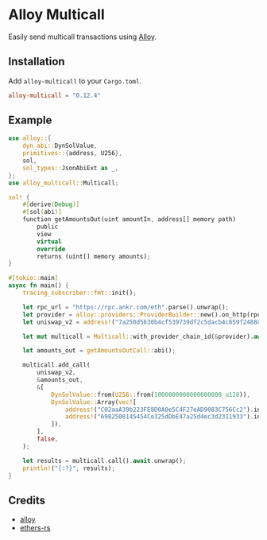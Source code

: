 # Alloy Multicall

Easily send multicall transactions using [Alloy].

[Alloy]: https://github.com/alloy-rs/alloy

## Installation

Add `alloy-multicall` to your `Cargo.toml`.

```toml
alloy-multicall = "0.12.4"
```

## Example

```rust
use alloy::{
    dyn_abi::DynSolValue,
    primitives::{address, U256},
    sol,
    sol_types::JsonAbiExt as _,
};
use alloy_multicall::Multicall;

sol! {
    #[derive(Debug)]
    #[sol(abi)]
    function getAmountsOut(uint amountIn, address[] memory path)
        public
        view
        virtual
        override
        returns (uint[] memory amounts);
}

#[tokio::main]
async fn main() {
    tracing_subscriber::fmt::init();

    let rpc_url = "https://rpc.ankr.com/eth".parse().unwrap();
    let provider = alloy::providers::ProviderBuilder::new().on_http(rpc_url);
    let uniswap_v2 = address!("7a250d5630b4cf539739df2c5dacb4c659f2488d");

    let mut multicall = Multicall::with_provider_chain_id(&provider).await.unwrap();

    let amounts_out = getAmountsOutCall::abi();

    multicall.add_call(
        uniswap_v2,
        &amounts_out,
        &[
            DynSolValue::from(U256::from(1000000000000000000_u128)),
            DynSolValue::Array(vec![
                address!("C02aaA39b223FE8D0A0e5C4F27eAD9083C756Cc2").into(),
                address!("6982508145454Ce325dDbE47a25d4ec3d2311933").into(),
            ]),
        ],
        false,
    );

    let results = multicall.call().await.unwrap();
    println!("{:?}", results);
}
```


## Credits

- [alloy]
- [ethers-rs]

[alloy]: https://github.com/alloy-rs
[ethers-rs]: https://github.com/gakonst/ethers-rs
